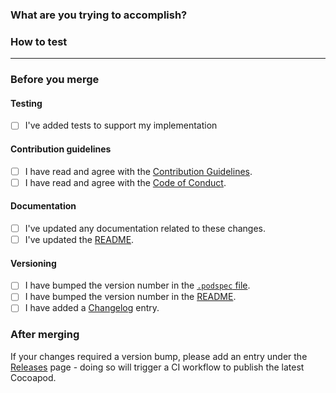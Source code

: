 ### What are you trying to accomplish?

<!-- Please describe why you are making these changes -->

### How to test

<!-- Please add instructions to describe how to test your implementation -->

---

### Before you merge

#### Testing

- [ ] I've added tests to support my implementation

#### Contribution guidelines

- [ ] I have read and agree with the [Contribution Guidelines](https://github.com/shopify/mobile-checkout-sdk-ios/blob/main/.github/CONTRIBUTING.md).
- [ ] I have read and agree with the [Code of Conduct](https://github.com/shopify/mobile-checkout-sdk-ios/blob/main/.github/CODE_OF_CONDUCT.md).

#### Documentation

- [ ] I've updated any documentation related to these changes.
- [ ] I've updated the [README](https://github.com/shopify/mobile-checkout-sdk-ios).

#### Versioning

- [ ] I have bumped the version number in the [`.podspec` file](https://github.com/Shopify/checkout-kit-swift/blob/main/ShopifyCheckoutSheetKit.podspec#L2).
- [ ] I have bumped the version number in the [README](https://github.com/Shopify/checkout-kit-swift/blob/main/README.md#packageswift).
- [ ] I have added a [Changelog](./CHANGELOG.md) entry.

### After merging

If your changes required a version bump, please add an entry under the [Releases](https://github.com/Shopify/checkout-kit-swift/releases) page - doing so will trigger a CI workflow to publish the latest Cocoapod.

